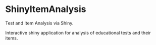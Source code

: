 # ShinyItemAnalysis
Test and Item Analysis via Shiny.


Interactive shiny application for analysis of educational tests and their items.
